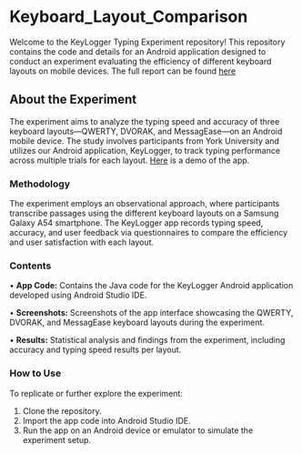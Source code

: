 # Keyboard_Layout_Comparison
Welcome to the KeyLogger Typing Experiment repository! This repository contains the code and details for an Android application designed to conduct an experiment evaluating the efficiency of different keyboard layouts on mobile devices. The full report can be found [here](https://drive.google.com/file/d/1omzXhTRVHky2377979ZEVDzH2tD9KFo8/view?usp=sharing)

## About the Experiment
The experiment aims to analyze the typing speed and accuracy of three keyboard layouts—QWERTY, DVORAK, and MessagEase—on an Android mobile device. The study involves participants from York University and utilizes our Android application, KeyLogger, to track typing performance across multiple trials for each layout. [Here](https://youtu.be/jqlrC6dFPmA?si=2yho1P0BaPNTl58S) is a demo of the app.

### Methodology
The experiment employs an observational approach, where participants transcribe passages using the different keyboard layouts on a Samsung Galaxy A54 smartphone. The KeyLogger app records typing speed, accuracy, and user feedback via questionnaires to compare the efficiency and user satisfaction with each layout.

### Contents
• **App Code:** Contains the Java code for the KeyLogger Android application developed using Android Studio IDE.

• **Screenshots:** Screenshots of the app interface showcasing the QWERTY, DVORAK, and MessagEase keyboard layouts during the experiment.

• **Results:** Statistical analysis and findings from the experiment, including accuracy and typing speed results per layout.

### How to Use
To replicate or further explore the experiment:

1. Clone the repository.
2. Import the app code into Android Studio IDE.
3. Run the app on an Android device or emulator to simulate the experiment setup.
